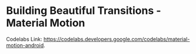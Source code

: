 # Building Beautiful Transitions - Material Motion

Codelabs Link: https://codelabs.developers.google.com/codelabs/material-motion-android.